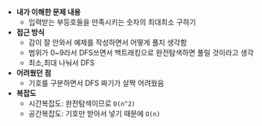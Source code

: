 * **내가 이해한 문제 내용**
  * 입력받는 부등호들을 만족시키는 숫자의 최대최소 구하기
* **접근 방식**
  * 감이 잘 안와서 예제를 작성하면서 어떻게 풀지 생각함
  * 범위가 0~9라서 DFS쓰면서 백트래킹으로 완전탐색하면 풀릴 것이라고 생각
  * 최소,최대 나눠서 DFS
* **어려웠던 점**
  * 기호를 구분하면서 DFS 짜기가 살짝 어려웠음
* **복잡도**
  * 시간복잡도: 완전탐색이므로 `O(n^2)`
  * 공간복잡도: 기호만 받아서 넣기 때문에 `O(n)`

